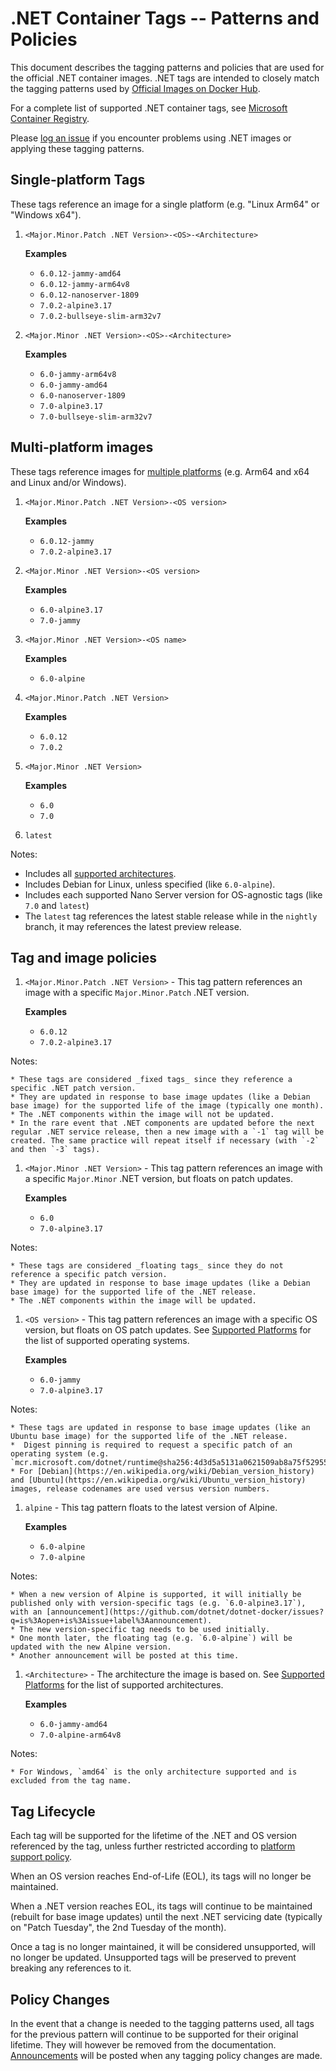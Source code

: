 # .NET Container Tags -- Patterns and Policies

This document describes the tagging patterns and policies that are used for the official .NET container images. .NET tags are intended to closely match the tagging patterns used by [Official Images on Docker Hub](https://hub.docker.com/search?q=&type=image&image_filter=official).

For a complete list of supported .NET container tags, see [Microsoft Container Registry](https://mcr.microsoft.com/en-us/catalog?search=dotnet/).

Please [log an issue](https://github.com/dotnet/dotnet-docker/issues/new/choose) if you encounter problems using .NET images or applying these tagging patterns.

## Single-platform Tags

These tags reference an image for a single platform (e.g. "Linux Arm64" or "Windows x64").

1. `<Major.Minor.Patch .NET Version>-<OS>-<Architecture>`

    **Examples**

    * `6.0.12-jammy-amd64`
    * `6.0.12-jammy-arm64v8`
    * `6.0.12-nanoserver-1809`
    * `7.0.2-alpine3.17`
    * `7.0.2-bullseye-slim-arm32v7`

1. `<Major.Minor .NET Version>-<OS>-<Architecture>`

    **Examples**

    * `6.0-jammy-arm64v8`
    * `6.0-jammy-amd64`
    * `6.0-nanoserver-1809`
    * `7.0-alpine3.17`
    * `7.0-bullseye-slim-arm32v7`

## Multi-platform images

These tags reference images for [multiple platforms](https://www.docker.com/blog/docker-official-images-now-multi-platform/) (e.g. Arm64 and x64 and Linux and/or Windows).

1. `<Major.Minor.Patch .NET Version>-<OS version>`

    **Examples**

    * `6.0.12-jammy`
    * `7.0.2-alpine3.17`

1. `<Major.Minor .NET Version>-<OS version>`

    **Examples**

    * `6.0-alpine3.17`
    * `7.0-jammy`

1. `<Major.Minor .NET Version>-<OS name>`

    **Examples**

    * `6.0-alpine`

1. `<Major.Minor.Patch .NET Version>`

    **Examples**

    * `6.0.12`
    * `7.0.2`

1. `<Major.Minor .NET Version>`

    **Examples**

    * `6.0`
    * `7.0`

1. `latest`

Notes:

* Includes all [supported architectures](supported-platforms.md#architectures).
* Includes Debian for Linux, unless specified (like `6.0-alpine`).
* Includes each supported Nano Server version for OS-agnostic tags (like `7.0` and `latest`)
* The `latest` tag references the latest stable release while in the `nightly` branch, it may references the latest preview release.

## Tag and image policies

1. `<Major.Minor.Patch .NET Version>` - This tag pattern references an image with a specific `Major.Minor.Patch` .NET version.

    **Examples**

    * `6.0.12`
    * `7.0.2-alpine3.17`

Notes:

    * These tags are considered _fixed tags_ since they reference a specific .NET patch version.
    * They are updated in response to base image updates (like a Debian base image) for the supported life of the image (typically one month).
    * The .NET components within the image will not be updated.
    * In the rare event that .NET components are updated before the next regular .NET service release, then a new image with a `-1` tag will be created. The same practice will repeat itself if necessary (with `-2` and then `-3` tags).

1. `<Major.Minor .NET Version>` - This tag pattern references an image with a specific `Major.Minor` .NET version, but floats on patch updates.

    **Examples**

    * `6.0`
    * `7.0-alpine3.17`

Notes:

    * These tags are considered _floating tags_ since they do not reference a specific patch version.
    * They are updated in response to base image updates (like a Debian base image) for the supported life of the .NET release.
    * The .NET components within the image will be updated.

1. `<OS version>` - This tag pattern references an image with a specific OS version, but floats on OS patch updates. See [Supported Platforms](supported-platforms.md#operating-systems) for the list of supported operating systems.

    **Examples**

    * `6.0-jammy`
    * `7.0-alpine3.17`

Notes:

    * These tags are updated in response to base image updates (like an Ubuntu base image) for the supported life of the .NET release.
    *  Digest pinning is required to request a specific patch of an operating system (e.g. `mcr.microsoft.com/dotnet/runtime@sha256:4d3d5a5131a0621509ab8a75f52955f2d0150972b5c5fb918e2e59d4cb9a9823`).
    * For [Debian](https://en.wikipedia.org/wiki/Debian_version_history) and [Ubuntu](https://en.wikipedia.org/wiki/Ubuntu_version_history) images, release codenames are used versus version numbers.

1. `alpine` - This tag pattern floats to the latest version of Alpine.

    **Examples**

    * `6.0-alpine`
    * `7.0-alpine`

Notes:

    * When a new version of Alpine is supported, it will initially be published only with version-specific tags (e.g. `6.0-alpine3.17`), with an [announcement](https://github.com/dotnet/dotnet-docker/issues?q=is%3Aopen+is%3Aissue+label%3Aannouncement).
    * The new version-specific tag needs to be used initially.
    * One month later, the floating tag (e.g. `6.0-alpine`) will be updated with the new Alpine version.
    * Another announcement will be posted at this time.

1. `<Architecture>` - The architecture the image is based on. See [Supported Platforms](supported-platforms.md#architectures) for the list of supported architectures.

    **Examples**

    * `6.0-jammy-amd64`
    * `7.0-alpine-arm64v8`

Notes:

    * For Windows, `amd64` is the only architecture supported and is excluded from the tag name.

## Tag Lifecycle

Each tag will be supported for the lifetime of the .NET and OS version referenced by the tag, unless further restricted according to [platform support policy](supported-platforms.md).

When an OS version reaches End-of-Life (EOL), its tags will no longer be maintained.

When a .NET version reaches EOL, its tags will continue to be maintained (rebuilt for base image updates) until the next .NET servicing date (typically on "Patch Tuesday", the 2nd Tuesday of the month). 

Once a tag is no longer maintained, it will be considered unsupported, will no longer be updated. Unsupported tags will be preserved to prevent breaking any references to it.

## Policy Changes

In the event that a change is needed to the tagging patterns used, all tags for the previous pattern will continue to be supported for their original lifetime. They will however be removed from the documentation. [Announcements](https://github.com/dotnet/dotnet-docker/discussions/categories/announcements) will be posted when any tagging policy changes are made.
